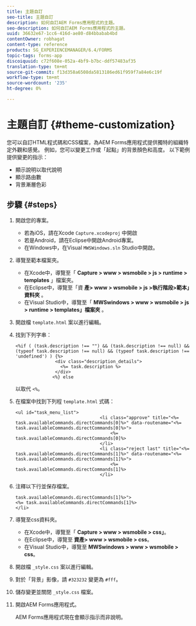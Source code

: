```yaml
---
title: 主題自訂
seo-title: 主題自訂
description: 如何自訂AEM Forms應用程式的主題。
seo-description: 如何自訂AEM Forms應用程式的主題。
uuid: 36632e67-1cc6-416d-ae80-d84bbabab4bd
contentOwner: robhagat
content-type: reference
products: SG_EXPERIENCEMANAGER/6.4/FORMS
topic-tags: forms-app
discoiquuid: c72f608e-052a-4bf9-b7bc-ddf57483af35
translation-type: tm+mt
source-git-commit: f13d358a6508da5813186ed61f959f7a84e6c19f
workflow-type: tm+mt
source-wordcount: '235'
ht-degree: 0%

---
```



# 主題自訂 {#theme-customization}

您可以自訂HTML程式碼和CSS檔案，為AEM Forms應用程式提供獨特的組織特定外觀和感覺。 例如，您可以變更工作或「起點」的背景顏色和高度。 以下範例提供變更的指示：

* 顯示說明以取代說明
* 顯示路由數
* 背景漸層色彩

## 步驟 {#steps}

1. 開啟您的專案。

   * 若為iOS，請在Xcode `Capture.xcodeproj` 中開啟
   * 若是Android，請在Eclipse中開啟Android專案。
   * 在Windows中，在Visual `MWSWindows.sln` Studio中開啟。

1. 導覽至範本檔案夾。

   * 在Xcode中，導覽至「 **Capture > www > wsmobile > js > runtime > templates** 」檔案夾。
   * 在Eclipse中，導覽至「資 **產> www > wsmobile > js >執行階段>範本」資料夾** 。
   * 在Visual Studio中，導覽至「 **MWSwindows > www > wsmobile > js > runtime > templates」檔案夾** 。

1. 開啟檔 `template.html` 案以進行編輯。
1. 找到下列字串：

   ```
   <%if ( (task.description !== "") && (task.description !== null) && (typeof task.description !== null) && (typeof task.description !== 'undefined') ) {%>
                  <div class="description_details">
                    <%= task.description %>
                  </div>
                 <%} else 
   ```

   以取代 `<%`。

1. 在檔案中找到下列程 `template.html` 式碼：

   ```
   <ul id="task_menu_list">
                                   <li class="approve" title="<%= task.availableCommands.directCommands[0]%>" data-routename="<%= task.availableCommands.directCommands[0]%>">
                                       <%= task.availableCommands.directCommands[0]%>
                                   </li>
                                   <li class="reject last" title="<%= task.availableCommands.directCommands[1]%>" data-routename="<%= task.availableCommands.directCommands[1]%>">
                                       <%= task.availableCommands.directCommands[1]%>
                                   </li>
   ```

1. 注釋以下行並保存檔案。

   ```
   task.availableCommands.directCommands[1]%>">
   <%= task.availableCommands.directCommands[1]%>
   </li>
   ```

1. 導覽至css資料夾。

   * 在Xcode中，導覽至「 **Capture > www > wsmobile > css」**。
   * 在Eclipse中，導覽至 **資產> www > wsmobile > css**。
   * 在Visual Studio中，導覽至 **MWSwindows > www > wsmobile > css**。

1. 開啟檔 `_style.css` 案以進行編輯。
1. 對於「背景」影像，請 `#323232` 變更為 `#fff`。
1. 儲存變更並關閉 `_style.css` 檔案。
1. 開啟AEM Forms應用程式。

   AEM Forms應用程式現在會顯示指示而非說明。

